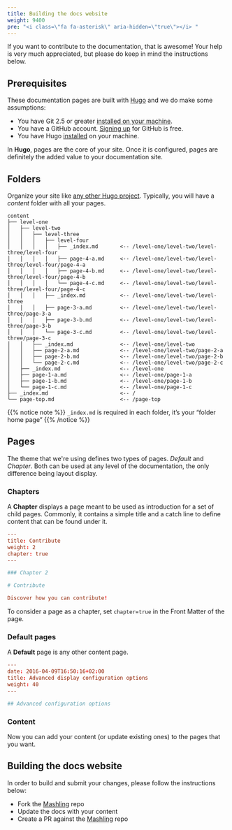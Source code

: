 ```yaml
---
title: Building the docs website
weight: 9400
pre: "<i class=\"fa fa-asterisk\" aria-hidden=\"true\"></i> "
---
```


If you want to contribute to the documentation, that is awesome! Your help is very much appreciated, but please do keep in mind the instructions below.

## Prerequisites
These documentation pages are built with [Hugo](https://gethugo.io) and we do make some assumptions:

* You have Git 2.5 or greater [installed on your machine](https://git-scm.com/downloads).
* You have a GitHub account. [Signing up](https://github.com/join) for GitHub is free.
* You have Hugo [installed](https://gohugo.io/getting-started/quick-start/) on your machine.

In **Hugo**, pages are the core of your site. Once it is configured, pages are definitely the added value to your documentation site.

## Folders

Organize your site like [any other Hugo project](https://gohugo.io/content/organization/). Typically, you will have a *content* folder with all your pages.

    content
    ├── level-one 
    │   ├── level-two
    │   │   ├── level-three
    │   │   │   ├── level-four
    │   │   │   │   ├── _index.md       <-- /level-one/level-two/level-three/level-four
    │   │   │   │   ├── page-4-a.md     <-- /level-one/level-two/level-three/level-four/page-4-a
    │   │   │   │   ├── page-4-b.md     <-- /level-one/level-two/level-three/level-four/page-4-b
    │   │   │   │   └── page-4-c.md     <-- /level-one/level-two/level-three/level-four/page-4-c
    │   │   │   ├── _index.md           <-- /level-one/level-two/level-three
    │   │   │   ├── page-3-a.md         <-- /level-one/level-two/level-three/page-3-a
    │   │   │   ├── page-3-b.md         <-- /level-one/level-two/level-three/page-3-b
    │   │   │   └── page-3-c.md         <-- /level-one/level-two/level-three/page-3-c
    │   │   ├── _index.md               <-- /level-one/level-two
    │   │   ├── page-2-a.md             <-- /level-one/level-two/page-2-a
    │   │   ├── page-2-b.md             <-- /level-one/level-two/page-2-b
    │   │   └── page-2-c.md             <-- /level-one/level-two/page-2-c
    │   ├── _index.md                   <-- /level-one
    │   ├── page-1-a.md                 <-- /level-one/page-1-a
    │   ├── page-1-b.md                 <-- /level-one/page-1-b
    │   └── page-1-c.md                 <-- /level-one/page-1-c
    ├── _index.md                       <-- /
    └── page-top.md                     <-- /page-top

{{% notice note %}}
`_index.md` is required in each folder, it’s your “folder home page”
{{% /notice %}}

## Pages
The theme that we're using defines two types of pages. *Default* and *Chapter*. Both can be used at any level of the documentation, the only difference being layout display.
### Chapters
A **Chapter** displays a page meant to be used as introduction for a set of child pages. Commonly, it contains a simple title and a catch line to define content that can be found under it.
```toml
---
title: Contribute
weight: 2
chapter: true
---

### Chapter 2

# Contribute

Discover how you can contribute!
```
To consider a page as a chapter, set `chapter=true` in the Front Matter of the page.

### Default pages
A **Default** page is any other content page.

```toml
---
date: 2016-04-09T16:50:16+02:00
title: Advanced display configuration options
weight: 40
---

## Advanced configuration options
```

### Content
Now you can add your content (or update existing ones) to the pages that you want. 

## Building the docs website
In order to build and submit your changes, please follow the instructions below:

* Fork the [Mashling](https://github.com/TIBCOSoftware/mashling) repo
* Update the docs with your content
* Create a PR against the [Mashling](https://github.com/TIBCOSoftware/mashling) repo
